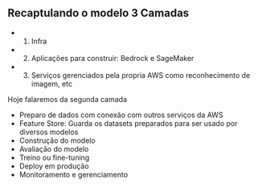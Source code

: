 ## Recaptulando o modelo 3 Camadas
- 1. Infra
- 2. Aplicações para construir: Bedrock e SageMaker
- 3. Serviços gerenciados pela propria AWS como reconhecimento de imagem, etc

Hoje falaremos da segunda camada

- Preparo de dados com conexão com outros serviços da AWS
- Feature Store: Guarda os datasets preparados para ser usado por diversos modelos 
- Construção do modelo
- Avaliação do modelo
- Treino ou fine-tuning
- Deploy em produção
- Monitoramento e gerenciamento

